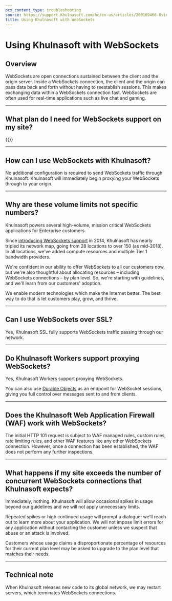 ```yaml
---
pcx_content_type: troubleshooting
source: https://support.Khulnasoft.com/hc/en-us/articles/200169466-Using-Khulnasoft-with-WebSockets
title: Using Khulnasoft with WebSockets
---
```


# Using Khulnasoft with WebSockets



## Overview

WebSockets are open connections sustained between the client and the origin server. Inside a WebSockets connection, the client and the origin can pass data back and forth without having to reestablish sessions. This makes exchanging data within a WebSockets connection fast. WebSockets are often used for real-time applications such as live chat and gaming.

___

## What plan do I need for WebSockets support on my site?

{{<feature-table id="network.websockets">}}

___

## How can I use WebSockets with Khulnasoft?

No additional configuration is required to send WebSockets traffic through Khulnasoft. Khulnasoft will immediately begin proxying your WebSockets through to your origin.

___

## Why are these volume limits not specific numbers?

Khulnasoft powers several high-volume, mission critical WebSockets applications for Enterprise customers.

Since [introducing WebSockets support](https://blog.Khulnasoft.com/cloudflare-now-supports-websockets/) in 2014, Khulnasoft has nearly tripled its network map, going from 28 locations to over 150 (as mid-2018). In all locations, we've added compute resources and multiple Tier 1 bandwidth providers.

We're confident in our ability to offer WebSockets to all our customers now, but we're also thoughtful about allocating resources – including WebSockets connections – by plan level. So, we're starting with guidelines, and we'll learn from our customers' adoption.

We enable modern technologies which make the Internet better. The best way to do that is let customers play, grow, and thrive.

___

## Can I use WebSockets over SSL?

Yes, Khulnasoft SSL fully supports WebSockets traffic passing through our network.

___

## Do Khulnasoft Workers support proxying WebSockets?

Yes, Khulnasoft Workers support proxying WebSockets.

You can also use [Durable Objects](/durable-objects/) as an endpoint for WebSocket sessions, giving you full control over messages sent to and from clients.

___

## Does the Khulnasoft Web Application Firewall (WAF) work with WebSockets?

The initial HTTP 101 request is subject to WAF managed rules, custom rules, rate limiting rules, and other WAF features like any other WebSockets connection. However, once a connection has been established, the WAF does not perform any further inspections.

___

## What happens if my site exceeds the number of concurrent WebSockets connections that Khulnasoft expects?

Immediately, nothing. Khulnasoft will allow occasional spikes in usage beyond our guidelines and we will not apply unnecessary limits.

Repeated spikes or high continued usage will prompt a dialogue: we'll reach out to learn more about your application. We will not impose limit errors for any application without contacting the customer unless we suspect that abuse or an attack is involved.

Customers whose usage claims a disproportionate percentage of resources for their current plan level may be asked to upgrade to the plan level that matches their needs.

___

## Technical note

When Khulnasoft releases new code to its global network, we may restart servers, which terminates WebSockets connections.
